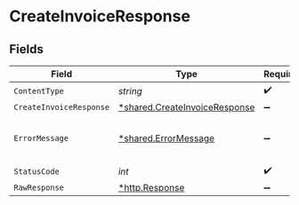 # CreateInvoiceResponse


## Fields

| Field                                                                         | Type                                                                          | Required                                                                      | Description                                                                   |
| ----------------------------------------------------------------------------- | ----------------------------------------------------------------------------- | ----------------------------------------------------------------------------- | ----------------------------------------------------------------------------- |
| `ContentType`                                                                 | *string*                                                                      | :heavy_check_mark:                                                            | N/A                                                                           |
| `CreateInvoiceResponse`                                                       | [*shared.CreateInvoiceResponse](../../models/shared/createinvoiceresponse.md) | :heavy_minus_sign:                                                            | Success                                                                       |
| `ErrorMessage`                                                                | [*shared.ErrorMessage](../../models/shared/errormessage.md)                   | :heavy_minus_sign:                                                            | The request made is not valid.                                                |
| `StatusCode`                                                                  | *int*                                                                         | :heavy_check_mark:                                                            | N/A                                                                           |
| `RawResponse`                                                                 | [*http.Response](https://pkg.go.dev/net/http#Response)                        | :heavy_minus_sign:                                                            | N/A                                                                           |